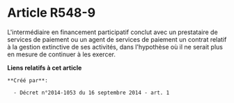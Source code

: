 # Article R548-9

L'intermédiaire en financement participatif conclut avec un prestataire de services de paiement ou un agent de services de
paiement un contrat relatif à la gestion extinctive de ses activités, dans l'hypothèse où il ne serait plus en mesure de
continuer à les exercer.

**Liens relatifs à cet article**

	**Créé par**:

	  - Décret n°2014-1053 du 16 septembre 2014 - art. 1
